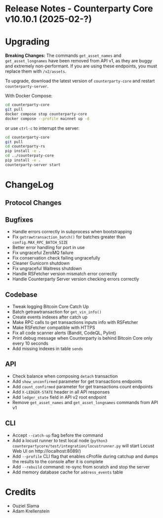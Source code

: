 # Release Notes - Counterparty Core v10.10.1 (2025-02-?)


# Upgrading

**Breaking Changes:**
The commands `get_asset_names` and `get_asset_longnames` have been removed from API v1, as they are buggy and extremely non-performant. If you are using these endpoints, you must replace them with `/v2/assets`.

To upgrade, download the latest version of `counterparty-core` and restart `counterparty-server`.

With Docker Compose:

```bash
cd counterparty-core
git pull
docker compose stop counterparty-core
docker compose --profile mainnet up -d
```

or use `ctrl-c` to interrupt the server:

```bash
cd counterparty-core
git pull
cd counterparty-rs
pip install -e .
cd ../counterpaty-core
pip install -e .
counterparty-server start
```

# ChangeLog

## Protocol Changes

## Bugfixes

- Handle errors correctly in subprocess when bootstrapping
- Fix `getrawtransaction_batch()` for batches greater than `config.MAX_RPC_BATCH_SIZE`
- Better error handling for port in use
- Fix ungraceful ZeroMQ failure
- Fix conservation check failing ungracefully
- Cleaner Gunicorn shutdown
- Fix ungraceful Waitress shutdown
- Handle RSFetcher version mismatch error correctly
- Handle Counterparty Server version checking errors correctly

## Codebase

- Tweak logging Bitcoin Core Catch Up
- Batch getrawtransaction for `get_vin_info()`
- Create events indexes after catch up
- Make RPC calls to get transactions inputs info with RSFetcher
- Make RSFetcher compatible with HTTPS
- Fix all code scanner alerts (Bandit, CodeQL, Pylint)
- Print debug message when Counterparty is behind Bitcoin Core only every 10 seconds
- Add missing indexes in table `sends`

## API

- Check balance when composing `detach` transaction
- Add `show_unconfirmed` parameter for get transactions endpoints
- Add `count_confirmed` parameter for get transactions count endpoints
- Add `X-LEDGER-STATE` header in all API responses
- Add `ledger_state` field in API v2 root endpoint
- Remove `get_asset_names` and `get_asset_longnames` commands from API v1

## CLI

- Accept `--catch-up` flag before the command
- Add a locust runner to test local node (`python3 counterpartycore/test/integration/locustrunner.py` will start Locust Web UI on http://localhost:8089/)
- Add `--profile` CLI flag that enables cProfile during catchup and dumps the results to the console after it is complete
- Add `--rebuild` command: re-sync from scratch and stop the server
- Add memory database cache for `address_events` table

# Credits

- Ouziel Slama
- Adam Krellenstein
